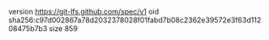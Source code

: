 version https://git-lfs.github.com/spec/v1
oid sha256:c97d002867a78d2032378028f01fabd7b08c2362e39572e3f63d11208475b7b3
size 859
